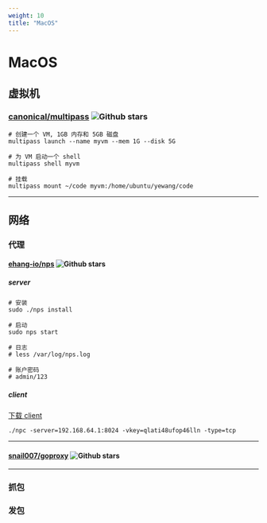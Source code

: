 ```yaml
---
weight: 10
title: "MacOS"
---
```


# MacOS

## 虚拟机

### [canonical/multipass](https://github.com/canonical/multipass) ![Github stars](https://img.shields.io/github/stars/canonical/multipass.svg)

```shell
# 创建一个 VM, 1GB 内存和 5GB 磁盘
multipass launch --name myvm --mem 1G --disk 5G

# 为 VM 启动一个 shell
multipass shell myvm

# 挂载
multipass mount ~/code myvm:/home/ubuntu/yewang/code
```

---

## 网络

### 代理

#### [ehang-io/nps](https://github.com/ehang-io/nps) ![Github stars](https://img.shields.io/github/stars/ehang-io/nps.svg)

##### server

```shell
# 安装
sudo ./nps install

# 启动
sudo nps start

# 日志
# less /var/log/nps.log

# 账户密码
# admin/123
```

##### client

[下载 client](https://github.com/ehang-io/nps/releases)

```shell
./npc -server=192.168.64.1:8024 -vkey=qlati48ufop46lln -type=tcp
```

---

#### [snail007/goproxy](https://github.com/snail007/goproxy) ![Github stars](https://img.shields.io/github/stars/snail007/goproxy.svg)

---

### 抓包

### 发包

